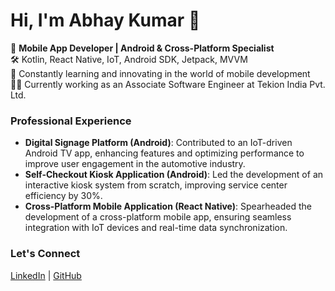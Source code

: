 # Hi, I'm Abhay Kumar 👋

🚀 **Mobile App Developer | Android & Cross-Platform Specialist**  
🛠 Kotlin, React Native, IoT, Android SDK, Jetpack, MVVM  
🌱 Constantly learning and innovating in the world of mobile development  
👨‍💻 Currently working as an Associate Software Engineer at Tekion India Pvt. Ltd.

### Professional Experience
- **Digital Signage Platform (Android)**: Contributed to an IoT-driven Android TV app, enhancing features and optimizing performance to improve user engagement in the automotive industry.
- **Self-Checkout Kiosk Application (Android)**: Led the development of an interactive kiosk system from scratch, improving service center efficiency by 30%.
- **Cross-Platform Mobile Application (React Native)**: Spearheaded the development of a cross-platform mobile app, ensuring seamless integration with IoT devices and real-time data synchronization.


### Let's Connect
[LinkedIn](https://www.linkedin.com/in/abhaykumar255/) | [GitHub](https://github.com/abhaykumar255)

